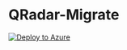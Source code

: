 # QRadar-Migrate

[![Deploy to Azure](https://aka.ms/deploytoazurebutton)](https://portal.azure.com/#create/Microsoft.Template/uri/https%3A%2F%2Fraw.githubusercontent.com%2Fox1c%2FQRadar-Migrate%2Fmain%2Fsentinel-deploy.json)
